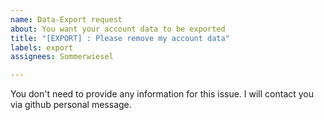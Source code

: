 ```yaml
---
name: Data-Export request
about: You want your account data to be exported
title: "[EXPORT] : Please remove my account data"
labels: export
assignees: Sommerwiesel

---
```


You don't need to provide any information for this issue. I will contact you via github personal message.
